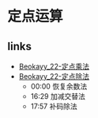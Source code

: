 
# 定点运算

## links

- [Beokayy_22-定点乘法](https://www.bilibili.com/video/BV1aa411d7ep/)
- [Beokayy_22-定点除法](https://www.bilibili.com/video/BV1Xa411975D/)
	- 00:00 恢复余数法 
	- 16:29 加减交替法
	- 17:57 补码除法

